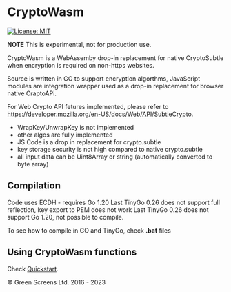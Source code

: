 # CryptoWasm 

[![License: MIT](https://img.shields.io/badge/License-MIT-yellow.svg)](https://opensource.org/licenses/MIT) 

**NOTE** This is experimental, not for production use. 

CryptoWasm is a WebAssemby drop-in replacement for native CryptoSubtle when encryption is required on non-https websites.

Source is written in GO to support encryption algorthms, JavaScript modules are integration wrapper used as a drop-in replacement for browser native CraptoAPi.

For Web Crypto API fetures implemented, please refer to https://developer.mozilla.org/en-US/docs/Web/API/SubtleCrypto.

 - WrapKey/UnwrapKey is not implemented
 - other algos are fully implemented
 - JS Code is a drop in replacement for crypto.subtle 
 - key storage security is not high compared to native crypto.subtle
 - all input data can be Uint8Array or string (automatically converted to byte array) 

## Compilation

Code uses ECDH - requires Go 1.20
Last TinyGo 0.26 does not support full reflection, key export to PEM does not work 
Last TinyGo 0.26 does not support Go 1.20, not possible to compile.

To see how to compile in GO and TinyGo, check __.bat__ files

## Using CryptoWasm functions

Check [Quickstart](Quickstart.md).

&copy; Green Screens Ltd. 2016 - 2023
